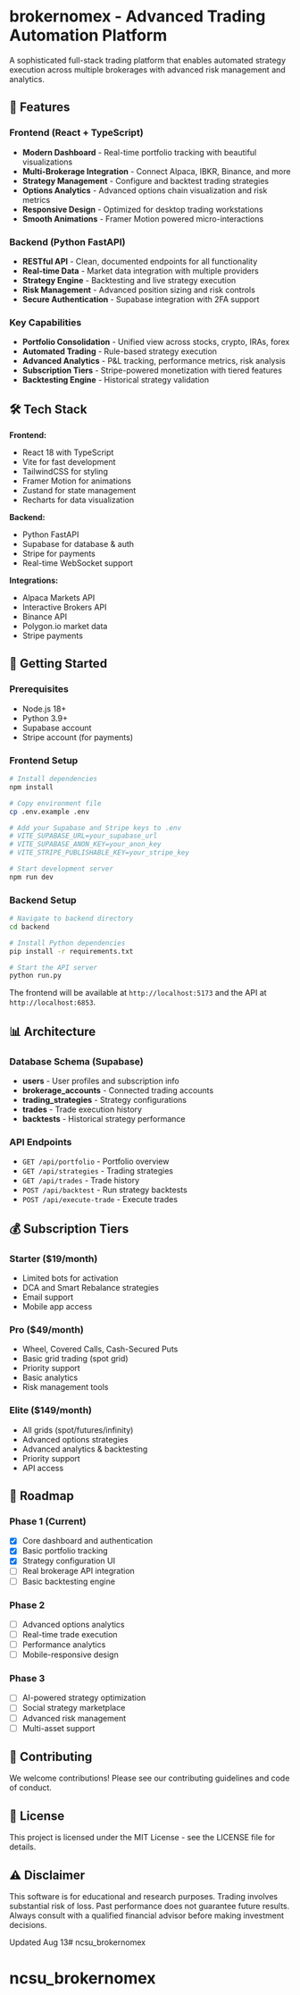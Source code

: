 # brokernomex - Advanced Trading Automation Platform

A sophisticated full-stack trading platform that enables automated strategy execution across multiple brokerages with advanced risk management and analytics.

## 🚀 Features

### Frontend (React + TypeScript)
- **Modern Dashboard** - Real-time portfolio tracking with beautiful visualizations
- **Multi-Brokerage Integration** - Connect Alpaca, IBKR, Binance, and more
- **Strategy Management** - Configure and backtest trading strategies
- **Options Analytics** - Advanced options chain visualization and risk metrics
- **Responsive Design** - Optimized for desktop trading workstations
- **Smooth Animations** - Framer Motion powered micro-interactions

### Backend (Python FastAPI)
- **RESTful API** - Clean, documented endpoints for all functionality
- **Real-time Data** - Market data integration with multiple providers
- **Strategy Engine** - Backtesting and live strategy execution
- **Risk Management** - Advanced position sizing and risk controls
- **Secure Authentication** - Supabase integration with 2FA support

### Key Capabilities
- **Portfolio Consolidation** - Unified view across stocks, crypto, IRAs, forex
- **Automated Trading** - Rule-based strategy execution
- **Advanced Analytics** - P&L tracking, performance metrics, risk analysis
- **Subscription Tiers** - Stripe-powered monetization with tiered features
- **Backtesting Engine** - Historical strategy validation

## 🛠 Tech Stack

**Frontend:**
- React 18 with TypeScript
- Vite for fast development
- TailwindCSS for styling
- Framer Motion for animations
- Zustand for state management
- Recharts for data visualization

**Backend:**
- Python FastAPI
- Supabase for database & auth
- Stripe for payments
- Real-time WebSocket support

**Integrations:**
- Alpaca Markets API
- Interactive Brokers API
- Binance API
- Polygon.io market data
- Stripe payments

## 🚦 Getting Started

### Prerequisites
- Node.js 18+
- Python 3.9+
- Supabase account
- Stripe account (for payments)

### Frontend Setup
```bash
# Install dependencies
npm install

# Copy environment file
cp .env.example .env

# Add your Supabase and Stripe keys to .env
# VITE_SUPABASE_URL=your_supabase_url
# VITE_SUPABASE_ANON_KEY=your_anon_key
# VITE_STRIPE_PUBLISHABLE_KEY=your_stripe_key

# Start development server
npm run dev
```

### Backend Setup
```bash
# Navigate to backend directory
cd backend

# Install Python dependencies
pip install -r requirements.txt

# Start the API server
python run.py
```

The frontend will be available at `http://localhost:5173` and the API at `http://localhost:6853`.

## 📊 Architecture

### Database Schema (Supabase)
- **users** - User profiles and subscription info
- **brokerage_accounts** - Connected trading accounts
- **trading_strategies** - Strategy configurations
- **trades** - Trade execution history
- **backtests** - Historical strategy performance

### API Endpoints
- `GET /api/portfolio` - Portfolio overview
- `GET /api/strategies` - Trading strategies
- `GET /api/trades` - Trade history
- `POST /api/backtest` - Run strategy backtests
- `POST /api/execute-trade` - Execute trades

## 💰 Subscription Tiers

### Starter ($19/month)
- Limited bots for activation
- DCA and Smart Rebalance strategies
- Email support
- Mobile app access

### Pro ($49/month)
- Wheel, Covered Calls, Cash-Secured Puts
- Basic grid trading (spot grid)
- Priority support
- Basic analytics
- Risk management tools

### Elite ($149/month)
- All grids (spot/futures/infinity)
- Advanced options strategies
- Advanced analytics & backtesting
- Priority support
- API access

## 🔮 Roadmap

### Phase 1 (Current)
- [x] Core dashboard and authentication
- [x] Basic portfolio tracking
- [x] Strategy configuration UI
- [ ] Real brokerage API integration
- [ ] Basic backtesting engine

### Phase 2
- [ ] Advanced options analytics
- [ ] Real-time trade execution
- [ ] Performance analytics
- [ ] Mobile-responsive design

### Phase 3
- [ ] AI-powered strategy optimization
- [ ] Social strategy marketplace
- [ ] Advanced risk management
- [ ] Multi-asset support

## 🤝 Contributing

We welcome contributions! Please see our contributing guidelines and code of conduct.

## 📄 License

This project is licensed under the MIT License - see the LICENSE file for details.

## ⚠️ Disclaimer

This software is for educational and research purposes. Trading involves substantial risk of loss. Past performance does not guarantee future results. Always consult with a qualified financial advisor before making investment decisions.

Updated Aug 13# ncsu_brokernomex
# ncsu_brokernomex
